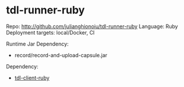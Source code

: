 # tdl-runner-ruby

Repo: http://github.com/julianghionoiu/tdl-runner-ruby
Language: Ruby
Deployment targets: local/Docker, CI

Runtime Jar Dependency:

- record/record-and-upload-capsule.jar

Dependency:

- [tdl-client-ruby](tdl-client-ruby.md)